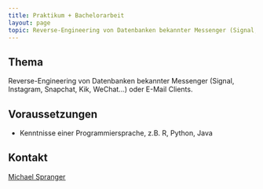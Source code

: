 ```yaml
---
title: Praktikum + Bachelorarbeit
layout: page
topic: Reverse-Engineering von Datenbanken bekannter Messenger (Signal, Instagram, Snapchat, Kik, WeChat...) oder E-Mail Clients.
---
```

## Thema
Reverse-Engineering von Datenbanken bekannter Messenger (Signal, Instagram, Snapchat, Kik, WeChat...) oder E-Mail Clients.

## Voraussetzungen
- Kenntnisse einer Programmiersprache, z.B. R, Python, Java

## Kontakt
<u><a href="{{ '/about/team/michael-spranger/' | relative_url }}">Michael Spranger</a></u>
